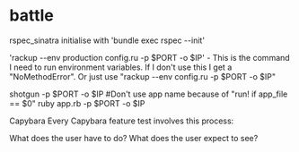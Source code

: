 # battle

rspec_sinatra initialise with 'bundle exec rspec --init'


'rackup --env production config.ru -p $PORT -o $IP' - This is the command I need 
to run environment variables. If I don't use this I get a "NoMethodError".
Or just use "rackup --env config.ru -p $PORT -o $IP"

shotgun -p $PORT -o $IP   #Don't use app name because of "run! if app_file == $0"
ruby app.rb  -p $PORT -o $IP

Capybara
Every Capybara feature test involves this process:

What does the user have to do?
What does the user expect to see?
